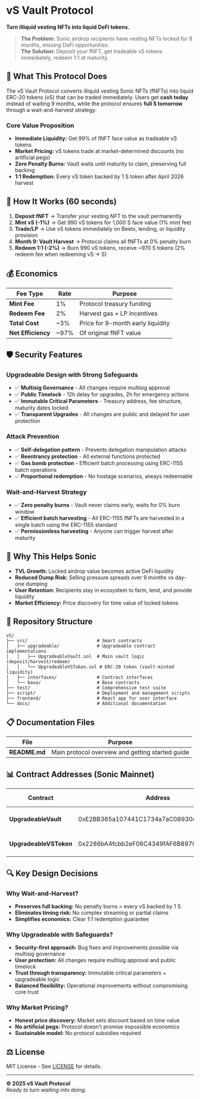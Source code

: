 # vS Vault Protocol

**Turn illiquid vesting NFTs into liquid DeFi tokens.**

> **The Problem:** Sonic airdrop recipients have vesting NFTs locked for 9 months, missing DeFi opportunities.  
> **The Solution:** Deposit your fNFT, get tradeable vS tokens immediately, redeem 1:1 at maturity.

## 🎯 **What This Protocol Does**

The vS Vault Protocol converts illiquid vesting Sonic NFTs (fNFTs) into liquid ERC-20 tokens (vS) that can be traded immediately. Users get **cash today** instead of waiting 9 months, while the protocol ensures **full S tomorrow** through a wait-and-harvest strategy.

### **Core Value Proposition**
- **Immediate Liquidity:** Get 99% of fNFT face value as tradeable vS tokens
- **Market Pricing:** vS tokens trade at market-determined discounts (no artificial pegs)
- **Zero Penalty Burns:** Vault waits until maturity to claim, preserving full backing
- **1:1 Redemption:** Every vS token backed by 1 S token after April 2026 harvest

## 🔄 **How It Works (60 seconds)**

1. **Deposit fNFT** → Transfer your vesting NFT to the vault permanently
2. **Mint vS (-1%)** → Get 990 vS tokens for 1,000 S face value (1% mint fee)
3. **Trade/LP** → Use vS tokens immediately on Beets, lending, or liquidity provision
4. **Month 9: Vault Harvest** → Protocol claims all fNFTs at 0% penalty burn
5. **Redeem 1:1 (-2%)** → Burn 990 vS tokens, receive ~970 S tokens (2% redeem fee when redeeming vS → S)

## 💰 **Economics**

| Fee Type | Rate | Purpose |
|----------|------|---------|
| **Mint Fee** | 1% | Protocol treasury funding |
| **Redeem Fee** | 2% | Harvest gas + LP incentives |
| **Total Cost** | ~3% | Price for 9-month early liquidity |
| **Net Efficiency** | ~97% | Of original fNFT value |

## 🛡️ **Security Features**

### **Upgradeable Design with Strong Safeguards**
- ✅ **Multisig Governance** - All changes require multisig approval
- ✅ **Public Timelock** - 12h delay for upgrades, 2h for emergency actions
- ✅ **Immutable Critical Parameters** - Treasury address, fee structure, maturity dates locked
- ✅ **Transparent Upgrades** - All changes are public and delayed for user protection

### **Attack Prevention**
- ✅ **Self-delegation pattern** - Prevents delegation manipulation attacks
- ✅ **Reentrancy protection** - All external functions protected
- ✅ **Gas bomb protection** - Efficient batch processing using ERC-1155 batch operations
- ✅ **Proportional redemption** - No hostage scenarios, always redeemable

### **Wait-and-Harvest Strategy**
- ✅ **Zero penalty burns** - Vault never claims early, waits for 0% burn window
- ✅ **Efficient batch harvesting** - All ERC-1155 fNFTs are harvested in a single batch using the ERC-1155 standard
- ✅ **Permissionless harvesting** - Anyone can trigger harvest after maturity

## 🌊 **Why This Helps Sonic**

- **TVL Growth:** Locked airdrop value becomes active DeFi liquidity
- **Reduced Dump Risk:** Selling pressure spreads over 9 months vs day-one dumping  
- **User Retention:** Recipients stay in ecosystem to farm, lend, and provide liquidity
- **Market Efficiency:** Price discovery for time value of locked tokens

## 📁 **Repository Structure**

```
vS/
├── src/                          # Smart contracts
│   ├── upgradeable/              # Upgradeable contract implementations
│   │   ├── UpgradeableVault.sol  # Main vault logic (deposit/harvest/redeem)
│   │   └── UpgradeableVSToken.sol # ERC-20 token (vault-minted liquidity)
│   ├── interfaces/               # Contract interfaces
│   └── base/                     # Base contracts
├── test/                         # Comprehensive test suite
├── script/                       # Deployment and management scripts
├── frontend/                     # React app for user interface
└── docs/                         # Additional documentation
```

## 📋 **Documentation Files**

| File | Purpose |
|------|---------|
| **README.md** | Main protocol overview and getting started guide |

## 📊 **Contract Addresses (Sonic Mainnet)**

| Contract              | Address                                      | Purpose             | Explorer Link |
|----------------------|----------------------------------------------|---------------------|--------------|
| **UpgradeableVault** | 0xE2BB365a107441C1734a7aC08930dbEbb421249d   | Main vault logic    | [View on SonicScan](https://sonicscan.org/address/0xE2BB365a107441C1734a7aC08930dbEbb421249d) |
| **UpgradeableVSToken** | 0x2286bA4fcbb2eF06C4349fAF6B8970ece593f5DD | vS token contract   | [View on SonicScan](https://sonicscan.org/token/0x2286bA4fcbb2eF06C4349fAF6B8970ece593f5DD) |

## 🔍 **Key Design Decisions**

### **Why Wait-and-Harvest?**
- **Preserves full backing:** No penalty burns = every vS backed by 1 S
- **Eliminates timing risk:** No complex streaming or partial claims
- **Simplifies economics:** Clear 1:1 redemption guarantee

### **Why Upgradeable with Safeguards?**
- **Security-first approach:** Bug fixes and improvements possible via multisig governance
- **User protection:** All changes require multisig approval and public timelock
- **Trust through transparency:** Immutable critical parameters + upgradeable logic
- **Balanced flexibility:** Operational improvements without compromising core trust

### **Why Market Pricing?**
- **Honest price discovery:** Market sets discount based on time value
- **No artificial pegs:** Protocol doesn't promise impossible economics
- **Sustainable model:** No protocol subsidies required

## ⚖️ **License**

MIT License - See [LICENSE](./LICENSE) for details.

---

**© 2025 vS Vault Protocol**  
*Ready to turn waiting into doing.*
